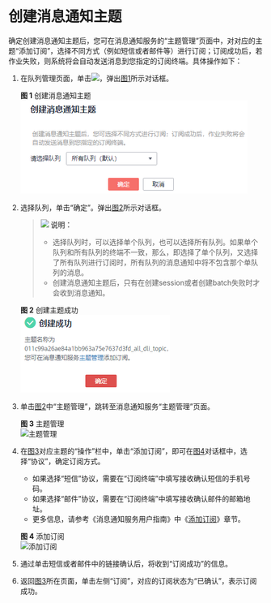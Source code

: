 # 创建消息通知主题<a name="dli_01_0421"></a>

确定创建消息通知主题后，您可在消息通知服务的“主题管理”页面中，对对应的主题“添加订阅”，选择不同方式（例如短信或者邮件等）进行订阅；订阅成功后，若作业失败，则系统将会自动发送消息到您指定的订阅终端。具体操作如下：

1.  在队列管理页面，单击![](figures/icon-创建消息通知主题.png)，弹出[图1](#fig969753431112)所示对话框。

    **图 1**  创建消息通知主题<a name="fig969753431112"></a>  
    ![](figures/创建消息通知主题.png "创建消息通知主题")

2.  选择队列，单击“确定”。弹出[图2](#fig12471323125315)所示对话框。

    >![](public_sys-resources/icon-note.gif) **说明：**   
    >-   选择队列时，可以选择单个队列，也可以选择所有队列。如果单个队列和所有队列的终端不一致，那么，即选择了单个队列，又选择了所有队列进行订阅时，所有队列的消息通知中将不包含那个单队列的消息。  
    >-   创建消息通知主题后，只有在创建session或者创建batch失败时才会收到消息通知。  

    **图 2**  创建主题成功<a name="fig12471323125315"></a>  
    ![](figures/创建主题成功.png "创建主题成功")

3.  单击[图2](#fig12471323125315)中“主题管理”，跳转至消息通知服务“主题管理”页面。

    **图 3**  主题管理<a name="fig361113238574"></a>  
    ![](figures/主题管理.png "主题管理")

4.  在[图3](#fig361113238574)对应主题的“操作”栏中，单击“添加订阅”，即可在[图4](#fig075918101718)对话框中，选择“协议”，确定订阅方式。

    -   如果选择“短信”协议，需要在“订阅终端”中填写接收确认短信的手机号码。
    -   如果选择“邮件”协议，需要在“订阅终端”中填写接收确认邮件的邮箱地址。
    -   更多信息，请参考《消息通知服务用户指南》中《[添加订阅](https://support.huaweicloud.com/usermanual-smn/smn_ug_0008.html)》章节。

    **图 4**  添加订阅<a name="fig075918101718"></a>  
    ![](figures/添加订阅.png "添加订阅")

5.  通过单击短信或者邮件中的链接确认后，将收到“订阅成功”的信息。
6.  返回[图3](#fig361113238574)所在页面，单击左侧“订阅”，对应的订阅状态为“已确认”，表示订阅成功。

